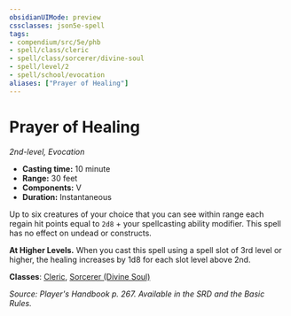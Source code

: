 ```yaml
---
obsidianUIMode: preview
cssclasses: json5e-spell
tags:
- compendium/src/5e/phb
- spell/class/cleric
- spell/class/sorcerer/divine-soul
- spell/level/2
- spell/school/evocation
aliases: ["Prayer of Healing"]
---
```

# Prayer of Healing
*2nd-level, Evocation*  

- **Casting time:** 10 minute
- **Range:** 30 feet
- **Components:** V
- **Duration:** Instantaneous

Up to six creatures of your choice that you can see within range each regain hit points equal to `2d8` + your spellcasting ability modifier. This spell has no effect on undead or constructs.

**At Higher Levels.** When you cast this spell using a spell slot of 3rd level or higher, the healing increases by 1d8 for each slot level above 2nd.

**Classes**: [Cleric](cleric.md), [Sorcerer (Divine Soul)](sorcerer-divine-soul-xge.md)

*Source: Player's Handbook p. 267. Available in the SRD and the Basic Rules.*